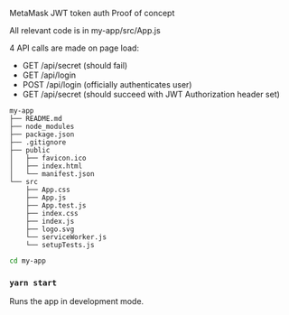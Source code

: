 MetaMask JWT token auth Proof of concept

All relevant code is in my-app/src/App.js

4 API calls are made on page load:
* GET /api/secret (should fail)
* GET /api/login
* POST /api/login (officially authenticates user)
* GET /api/secret (should succeed with JWT Authorization header set)

```
my-app
├── README.md
├── node_modules
├── package.json
├── .gitignore
├── public
│   ├── favicon.ico
│   ├── index.html
│   └── manifest.json
└── src
    ├── App.css
    ├── App.js
    ├── App.test.js
    ├── index.css
    ├── index.js
    ├── logo.svg
    └── serviceWorker.js
    └── setupTests.js
```

```sh
cd my-app
```

### `yarn start`

Runs the app in development mode.<br>
